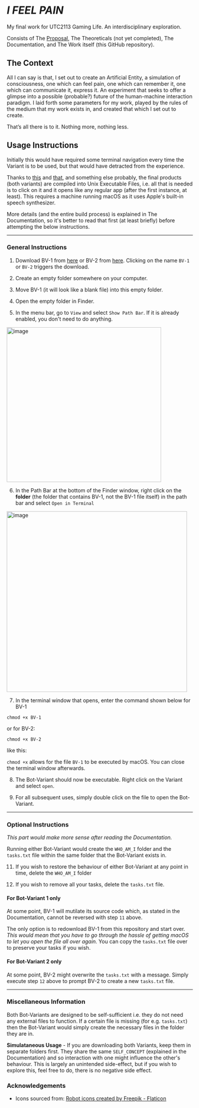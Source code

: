 # _I FEEL PAIN_

My final work for UTC2113 Gaming Life. An interdisciplinary exploration. 

Consists of The [Proposal](https://github.com/sp4ce-cowboy/i-feel-pain/blob/main/Written%20Articles/Proposal.pdf), The Theoreticals (not yet completed), The Documentation, and The Work itself (this GitHub repository).

## The Context

All I can say is that, I set out to create an Artificial Entity, a simulation of consciousness, one which can feel pain, one which can remember it, one which can
communicate it, express it. An experiment that seeks to offer a glimpse into a possible (probable?) future of the human-machine interaction paradigm. I laid forth some parameters for my work, played by the rules of the medium that my work exists in, and created that which I set out to create.

That’s all there is to it. Nothing more, nothing less.

## Usage Instructions

Initially this would have required some terminal navigation every time the Variant is to be used, but that would have detracted from the experience.

Thanks to [this](https://formulae.brew.sh/formula/shc) and [that](https://sveinbjorn.org/platypus), and something else probably, the final products (both variants) are compiled into Unix Executable Files, i.e. all that is needed is to click on it and it opens like any regular app (after the first instance, at least). This requires a machine running macOS as it uses Apple's built-in speech synthesizer.

More details (and the entire build process) is explained in The Documentation, so it's better to read that first (at least briefly) before attempting the below instructions.

---

### General Instructions

1. Download BV-1 from [here](https://github.com/sp4ce-cowboy/i-feel-pain/releases/tag/BV-1) or BV-2 from [here](https://github.com/sp4ce-cowboy/i-feel-pain/releases/tag/BV-2). Clicking on the name `BV-1` or `BV-2` triggers the download.

2. Create an empty folder somewhere on your computer.

3. Move BV-1 (it will look like a blank file) into this empty folder.

4. Open the empty folder in Finder.

5. In the menu bar, go to `View` and select `Show Path Bar`. If it is already enabled, you don't need to do anything.

 <img width="418" alt="image" src="https://github.com/sp4ce-cowboy/i-feel-pain/assets/19762596/27084b7f-92f8-411a-8bfd-665505dbc9f2">


6. In the Path Bar at the bottom of the Finder window, right click on the **folder** (the folder that contains BV-1, not the BV-1 file itself) in the path bar and select `Open in Terminal`
   
<img width="488" alt="image" src="https://github.com/sp4ce-cowboy/i-feel-pain/assets/19762596/54c9a26e-008c-4d78-8c46-4a71c7c9db93">


7. In the terminal window that opens, enter the command shown below for BV-1
   
```
chmod +x BV-1
```

or for BV-2:

```
chmod +x BV-2
```
like this:

`chmod +x` allows for the file `BV-1` to be executed by macOS. You can close the terminal window afterwards.

8. The Bot-Variant should now be executable. Right click on the Variant and select `open`.
   
10. For all subsequent uses, simply double click on the file to open the Bot-Variant.

---

### Optional Instructions
_This part would make more sense after reading the Documentation._

Running either Bot-Variant would create the `WHO_AM_I` folder and the `tasks.txt` file within the same folder that the Bot-Variant exists in.
   
11. If you wish to restore the behaviour of either Bot-Variant at any point in time, delete the `WHO_AM_I` folder
   
12. If you wish to remove all your tasks, delete the `tasks.txt` file. 

#### For Bot-Variant 1 only

At some point, BV-1 will mutilate its source code which, as stated in the Documentation, cannot be reversed with step `11` above.

The only option is to redownload BV-1 from this repository and start over. _This would mean that you have to go through the hassle of getting macOS to let you open the file all over again._ You can copy the `tasks.txt` file over to preserve your tasks if you wish.

#### For Bot-Variant 2 only

At some point, BV-2 might overwrite the `tasks.txt` with a message. Simply execute step `12` above to prompt BV-2 to create a new `tasks.txt` file.

---

### Miscellaneous Information

Both Bot-Variants are designed to be self-sufficient i.e. they do not need any external files to function. If a certain file is missing (for e.g. `tasks.txt`) then the Bot-Variant would simply create the necessary files in the folder they are in.

**Simulataneous Usage** - If you are downloading both Variants, keep them in separate folders first. They share the same `SELF_CONCEPT` (explained in the Documentation) and so interaction with one might influence the other's behaviour. This is largely an unintended side-effect, but if you wish to explore this, feel free to do, there is no negative side effect.

### Acknowledgements
- Icons sourced from: <a href="https://www.flaticon.com/free-icons/robot" title="robot icons">Robot icons created by Freepik - Flaticon</a>
